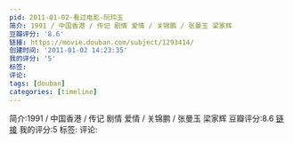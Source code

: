 ```yaml
---
pid: 2011-01-02-看过电影-阮玲玉
简介: 1991 / 中国香港 / 传记 剧情 爱情 / 关锦鹏 / 张曼玉 梁家辉
豆瓣评分: '8.6'
链接: https://movie.douban.com/subject/1293414/
创建时间: '2011-01-02 14:23:35'
我的评分: '5'
标签:
评论:
tags: [douban]
categories: [timeline]
---
```

简介:1991 / 中国香港 / 传记 剧情 爱情 / 关锦鹏 / 张曼玉 梁家辉
豆瓣评分:8.6
[链接](https://movie.douban.com/subject/1293414/)
我的评分:5
标签:
评论:
